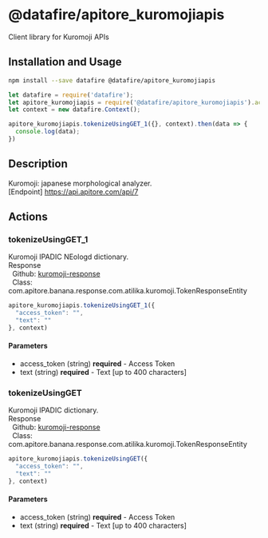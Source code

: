 # @datafire/apitore_kuromojiapis

Client library for Kuromoji APIs

## Installation and Usage
```bash
npm install --save datafire @datafire/apitore_kuromojiapis
```

```js
let datafire = require('datafire');
let apitore_kuromojiapis = require('@datafire/apitore_kuromojiapis').actions;
let context = new datafire.Context();

apitore_kuromojiapis.tokenizeUsingGET_1({}, context).then(data => {
  console.log(data);
})
```

## Description
Kuromoji: japanese morphological analyzer.<BR />[Endpoint] https://api.apitore.com/api/7

## Actions
### tokenizeUsingGET_1
Kuromoji IPADIC NEologd dictionary.<BR />Response<BR />&nbsp; Github: <a href="https://github.com/keigohtr/apitore-response-parent/tree/master/kuromoji-response">kuromoji-response</a><BR />&nbsp; Class: com.apitore.banana.response.com.atilika.kuromoji.TokenResponseEntity<BR />


```js
apitore_kuromojiapis.tokenizeUsingGET_1({
  "access_token": "",
  "text": ""
}, context)
```

#### Parameters
* access_token (string) **required** - Access Token
* text (string) **required** - Text [up to 400 characters]

### tokenizeUsingGET
Kuromoji IPADIC dictionary.<BR />Response<BR />&nbsp; Github: <a href="https://github.com/keigohtr/apitore-response-parent/tree/master/kuromoji-response">kuromoji-response</a><BR />&nbsp; Class: com.apitore.banana.response.com.atilika.kuromoji.TokenResponseEntity<BR />


```js
apitore_kuromojiapis.tokenizeUsingGET({
  "access_token": "",
  "text": ""
}, context)
```

#### Parameters
* access_token (string) **required** - Access Token
* text (string) **required** - Text [up to 400 characters]

